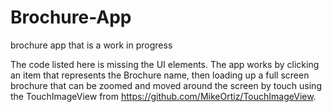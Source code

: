 # Brochure-App
brochure app that is a work in progress

The code listed here is missing the UI elements. The app works by clicking an item that represents the Brochure name,
then loading up a full screen brochure that can be zoomed and moved around the screen by touch using the 
TouchImageView from https://github.com/MikeOrtiz/TouchImageView.
